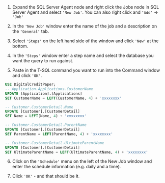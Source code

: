 1. Expand the SQL Server Agent node and right click the Jobs node in SQL Server Agent and select `'New Job'`. You can also right click and `'Add'` -> `'Job'`

2. In the `'New Job'` window enter the name of the job and a description on the `'General'` tab.

3. Select `'Steps'` on the left hand side of the window and click `'New'` at the bottom.

4. In the `'Steps'` window enter a step name and select the database you want the query to run against.

 
5. Paste in the T-SQL command you want to run into the Command window and click `'OK'`.
   
```sql
USE DigitalCreditPaper;  
-- Application.Applications.CustomerName  
UPDATE [Application].[Applications]  
SET CustomerName = LEFT(CustomerName, 4) + 'xxxxxxxx'

-- Customer.CustomerDetail.Name  
UPDATE [Customer].[CustomerDetail]  
SET Name = LEFT(Name, 4) + 'xxxxxxxx'

-- Customer.CustomerDetail.ParentName  
UPDATE [Customer].[CustomerDetail]  
SET ParentName = LEFT(ParentName, 4) + 'xxxxxxxx'

-- Customer.CustomerDetail.UltimateParentName  
UPDATE [Customer].[CustomerDetail]  
SET UltimateParentName = LEFT(UltimateParentName, 4) + 'xxxxxxxx'
```   

6. Click on the `'Schedule'` menu on the left of the New Job window and enter the schedule information (e.g. daily and a time).

7. Click `'OK'` - and that should be it.